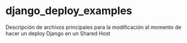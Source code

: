 # django_deploy_examples
Descripción de archivos principales para la modificación al momento de hacer un deploy Django en un Shared Host
